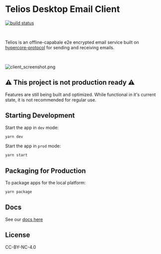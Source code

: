 # Telios Desktop Email Client

[![build status](https://gitlab.com/telios2/client-desktop/badges/beta/pipeline.svg)](https://gitlab.com/telios2/client-desktop/commits/beta)

<br>

Telios is an offline-capabale e2e encrypted email service built on [hypercore-protocol](https://hypercore-protocol.org/) for sending and receiving emails.

<br>

![client_screenshot.png](repo/client_screenshot.png)

## ⚠️ This project is not production ready ⚠️

Features are still being built and optimized. While functional in it's current state, it is not recommended for regular use.


## Starting Development

Start the app in `dev` mode:

```bash
yarn dev
```

Start the app in `prod` mode:

```bash
yarn start
```

## Packaging for Production

To package apps for the local platform:

```bash
yarn package
```

## Docs

See our [docs here](https://docs.telios.io)

## License

CC-BY-NC-4.0
